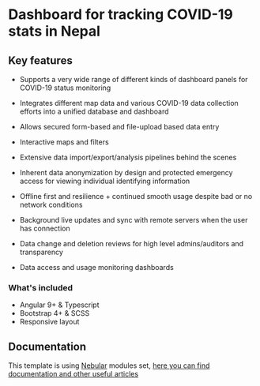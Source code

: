 <!-- covdbs couch, couch potato, pay blockdb -->
# Dashboard for tracking COVID-19 stats in Nepal

## Key features

- Supports a very wide range of different kinds of dashboard panels for COVID-19 status monitoring
- Integrates different map data and various COVID-19 data collection efforts into a unified database and dashboard
- Allows secured form-based and file-upload based data entry
- Interactive maps and filters
- Extensive data import/export/analysis pipelines behind the scenes

- Inherent data anonymization by design and protected emergency access for viewing individual identifying information
- Offline first and resilience + continued smooth usage despite bad or no network conditions
- Background live updates and sync with remote servers when the user has connection
- Data change and deletion reviews for high level admins/auditors and transparency
- Data access and usage monitoring dashboards 

### What's included

- Angular 9+ & Typescript
- Bootstrap 4+ & SCSS
- Responsive layout

## Documentation

This template is using [Nebular](https://github.com/akveo/nebular) modules set, [here you can find documentation and other useful articles](https://hubs.ly/H0n4ZPt0)
